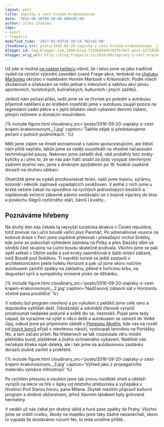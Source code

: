 ```yaml
---
layout: post
title: Zápisky z cest krajem Krakonošovým
date: '2016-09-20T09:50:00.000+02:00'
author: Jirka Chadima
tags:
- kancl
- fragaria
modified_time: '2017-01-03T16:38:54.762+01:00'
cloudinary_src: posts/2016-09-20-zapisky-z-cest-krajem-krakonosovym__1.jpg
blogger_id: tag:blogger.com,1999:blog-5328688426183767847.post-627282006073523720
blogger_orig_url: http://blog.fragaria.cz/2016/09/zapisky-z-cest-krajem-krakonosovym.html
---
```


Už jste si možná [na našem
twitteru](https://twitter.com/Fragariacz/status/777807350686179328)
všimli, že i letos jsme se jako tradičně vydali na výroční výjezdní
zasedání zvané Fraga-akce, tentokrát na [chalupu
Maršovku](http://www.marsovka.cz/) ukrytou v malebném Horním Maršově v
Krkonoších. Podle všech zkušeností a očekávání se mělo jednat o
intenzivní a nabitou akci plnou sportovních, turistických, kulinářských,
kulturních i jiných zážitků.

Jelikož nám počasí přálo, sešli jsme se ve čtvrtek po poledni u autobusu
příjemně natěšení a po krátkém rozehřátí jsme v autobusu zaujali pozice
na legendární zadní pětce a v jejím blízkém okolí vybaveni denním
tiskem, pitným režimem a domácím
moučníkem.

{% include figure.html cloudinary_src='posts/2016-09-20-zapisky-z-cest-krajem-krakonosovym__1.jpg' caption='Takhle nějak si představujeme pečení v polních podmínkách.' %}

Měli jsme zájem se ihned seznamovat s našimi spolucestujícími, ale
štěstí nám příliš nepřálo, takže jsme se raději soustředili na vhodné
načasování technologické pauzy. Nakonec jsme zařadili dvě, obě proběhly
bez ztráty kytičky a i přes to, že se nás pan řidič snažil za jízdy
vysypat otevřenými zadními dveřmi ven, jsme s drobným zpožděním po 16.
hodině úspěšně dorazili na útulnou ubikaci.

Okamžitě jsme se vydali prozkoumávat terén, našli jsme masnu, sýrárnu,
koloniál i několik zajímavě vypadajících osvěžoven. V jedné z nich jsme
u brzké večeře čekali na opozdilce na rychlých jednostopých bestiích a
naplánovali večerní zábavné pásmo sestávající se z bojové výpravy do
lesa a poslechu šlágrů rozličného stáří, žánrů i kvality...

## Poznáváme hřebeny

Na druhý den nás čekala ta nejvyšší turistická atrakce v České
republice, totiž pivovar na Luční boudě vařící pivo Paroháč. Po
adrenalinové vsuvce na bobové dráze v Peci jsme úspěšně překonali i
překážející vrchol Sněžky, kde jsme se pokochali výhledem zejména na
Polky a přes Slezský dům se silnější část skupiny na Luční boudu
skutečně podívala. Všichni jsme se pak opět setkali v Obřím sedle a
své kroky nasměřovali k další místní zábavě, totiž Boudě pod Sněžkou.
Ti největší turisté se ještě zastavili v architektonickém pekle hotelu
Horizont a pak už jsme skoro nočním autobusem zamířili zpátky na
základnu, pěkně k hořícímu krbu, na degustaci sýrů a sympaticky orosené
pivko ze
džbánku.

{% include figure.html cloudinary_src='posts/2016-09-20-zapisky-z-cest-krajem-krakonosovym__2.jpg' caption='Nadčasový zábavní sál v Horizontu včetně pana pouštěče' %}

V sobotu byl program otevřený a po vykulení z pelíšků jsme celé ráno a
dopoledne vyhlíželi déšť. Odvážnější a odolnější členové vyrazili
prozkoumat nedaleké jeskyně a světě div se, nezmokli. Pojali jsme tedy
nápad, že vyrazíme na výlet o něco delší a autobusem se odvezli do
Velké Úpy, odkud jsme po příjemném obědě v [Pensionu
Modřín](http://www.pensionmodrin.cz/), kde nás na rozdíl od [jiných
borců](http://zpravy.idnes.cz/penzion-modrin-odmitl-obslouzit-milose-zemana-flq-/domaci.aspx?c=A130808_092517_hradec-zpravy_pos)
přijali s otevřenou náručí, vystoupali lanovkou na Portášky. No, a tam
začalo pršet. Na hřebenech se tak rozpoutala věru módní přehlídka bund,
pláštěnek a jiného ochranného vybavení. Naštěstí nás nečekala štreka
nijak daleká, ale i tak jsme na autobusovou zastávku dorazili slušně
zavlhlí a
prokřehlí.

{% include figure.html cloudinary_src='posts/2016-09-20-zapisky-z-cest-krajem-krakonosovym__3.jpg' caption='Výhled jako z propagačního materiálu výrobce mlhostrojů' %}

Po rychlém přesunu a osušení jsme tak znovu rozdělali oheň a někteří
vyrazili na lekce ve hře v šipky od místního přeborníka a výčepáka v
Hostinci Pod Starou horou, pana Milana. Zbytek mezitím připravil
kulturní program a drobné občerstvení, jehož hlavním tahákem byly
grilované hermelíny.

V neděli už nás čekal jen drobný úklid a hurá zase zpátky do Prahy.
Všichni jsme se vrátili vcelku, škody na majetku jsme taky žádné
nezanechali, skoro to vypadá že dostáváme rozum\! No, to teda uvidíme
příště...
